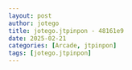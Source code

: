 ```yaml
---
layout: post
author: jotego
title: jotego.jtpinpon - 48161e9
date: 2025-02-21
categories: [Arcade, jtpinpon]
tags: [jotego.jtpinpon]
---
```


